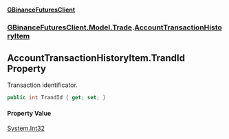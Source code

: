 #### [GBinanceFuturesClient](./index.md 'index')
### [GBinanceFuturesClient.Model.Trade](./GBinanceFuturesClient-Model-Trade.md 'GBinanceFuturesClient.Model.Trade').[AccountTransactionHistoryItem](./GBinanceFuturesClient-Model-Trade-AccountTransactionHistoryItem.md 'GBinanceFuturesClient.Model.Trade.AccountTransactionHistoryItem')
## AccountTransactionHistoryItem.TrandId Property
Transaction identificator.  
```csharp
public int TrandId { get; set; }
```
#### Property Value
[System.Int32](https://docs.microsoft.com/en-us/dotnet/api/System.Int32 'System.Int32')  
